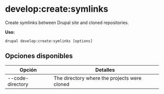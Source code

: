 # develop:create:symlinks
Create symlinks between Drupal site and cloned repositories.

**Uso:**
```
drupal develop:create:symlinks [options]
```

## Opciones disponibles
Opción | Detalles
-------|-------------
--code-directory | The directory where the projects were cloned
